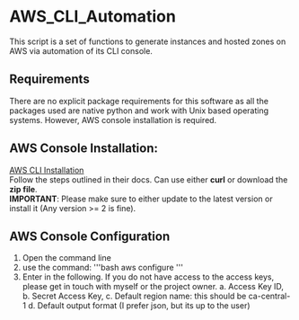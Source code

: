 # AWS_CLI_Automation
This script is a set of functions to generate instances and hosted zones on AWS via automation of its CLI console.

## Requirements
There are no explicit package requirements for this software as all the packages used are native python and work with Unix based operating systems. However, AWS console installation is required.

## AWS Console Installation:
[AWS CLI Installation](https://docs.aws.amazon.com/cli/latest/userguide/install-cliv2-linux.html#cliv2-linux-install/)  
Follow the steps outlined in their docs. Can use either **curl** or download the **zip file**.  
**IMPORTANT**: Please make sure to either update to the latest version or install it (Any version >= 2 is fine).

## AWS Console Configuration
1. Open the command line
2. use the command:
'''bash
aws configure
'''
3. Enter in the following. If you do not have access to the access keys, please get in touch with myself or the project owner.
a.	Access Key ID, 
b.	Secret Access Key, 
c.	Default region name: this should be ca-central-1
d.	Default output format (I prefer json, but its up to the user)


